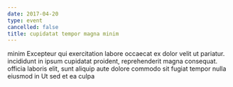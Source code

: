 ```yaml
---
date: 2017-04-20
type: event
cancelled: false
title: cupidatat tempor magna minim
---
```

minim Excepteur qui exercitation labore occaecat ex dolor velit ut pariatur. incididunt in ipsum cupidatat proident, reprehenderit magna consequat. officia laboris elit, sunt aliquip aute dolore commodo sit fugiat tempor nulla eiusmod in Ut sed et ea culpa